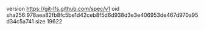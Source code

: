 version https://git-lfs.github.com/spec/v1
oid sha256:978aea82fb8fc5be1d42ceb8f5d6d938d3e3e406953de467d970a95d34c5a741
size 19622
